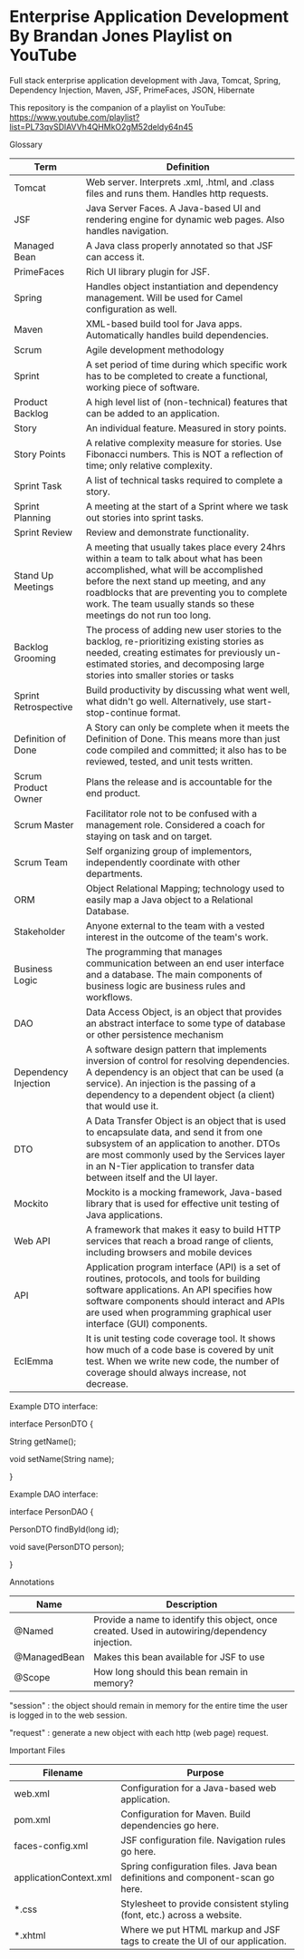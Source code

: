 
# Enterprise Application Development By Brandan Jones Playlist on YouTube
Full stack enterprise application development with Java, Tomcat, Spring, Dependency Injection, Maven, JSF, PrimeFaces, JSON, Hibernate

This repository is the companion of a playlist on YouTube: https://www.youtube.com/playlist?list=PL73qvSDlAVVh4QHMkO2gM52deldy64n45

Glossary

Term|	Definition
--- | ---
Tomcat | Web server.  Interprets .xml, .html, and .class files and runs them.  Handles http requests.
JSF	| Java Server Faces.  A Java-based UI and rendering engine for dynamic web pages.  Also handles navigation.
Managed Bean |	A Java class properly annotated so that JSF can access it.
PrimeFaces |	Rich UI library plugin for JSF.
Spring |	Handles object instantiation and dependency management.  Will be used for Camel configuration as well.
Maven |	XML-based build tool for Java apps.  Automatically handles build dependencies.
Scrum |	Agile development methodology
Sprint |	A set period of time during which specific work has to be completed to create a functional, working piece of software.
Product Backlog |	A high level list of (non-technical) features that can be added to an application.  
Story |	An individual feature.  Measured in story points.
Story Points |	A relative complexity measure for stories.  Use Fibonacci numbers.  This is NOT a reflection of time; only relative complexity.
Sprint Task |	A list of technical tasks required to complete a story.
Sprint Planning |	A meeting at the start of a Sprint where we task out stories into sprint tasks.
Sprint Review	| Review and demonstrate functionality.
Stand Up Meetings	| A meeting that usually takes place every 24hrs within a team to talk about what has been accomplished, what will be accomplished before the next stand up meeting, and any roadblocks that are preventing you to complete work. The team usually stands so these meetings do not run too long.
Backlog Grooming	| The process of adding new user stories to the backlog, re-prioritizing existing stories as needed, creating estimates for previously un-estimated stories, and decomposing large stories into smaller stories or tasks
Sprint Retrospective |	Build productivity by discussing what went well, what didn't go well.  Alternatively, use start-stop-continue format.
Definition of Done | A Story can only be complete when it meets the Definition of Done.  This means more than just code compiled and committed; it also has to be reviewed, tested, and unit tests written.
Scrum Product Owner |	Plans the release and is accountable for the end product.
Scrum Master | Facilitator role not to be confused with a management role. Considered a coach for staying on task and on target.
Scrum Team | Self organizing group of implementors, independently coordinate with other departments.
ORM	| Object Relational Mapping; technology used to easily map a Java object to a Relational Database.
Stakeholder |	Anyone external to the team with a vested interest in the outcome of the team's work.
Business Logic	| The programming that manages communication between an end user interface and a database. The main components of business logic are business rules and workflows.
DAO	| Data Access Object, is an object that provides an abstract interface to some type of database or other persistence mechanism
Dependency Injection	| A software design pattern that implements inversion of control for resolving dependencies. A dependency is an object that can be used (a service). An injection is the passing of a dependency to a dependent object (a client) that would use it.
DTO	| A Data Transfer Object is an object that is used to encapsulate data, and send it from one subsystem of an application to another. DTOs are most commonly used by the Services layer in an N-Tier application to transfer data between itself and the UI layer.
Mockito |	Mockito is a mocking framework, Java-based library that is used for effective unit testing of Java applications.
Web API	| A framework that makes it easy to build HTTP services that reach a broad range of clients, including browsers and mobile devices
API	| Application program interface (API) is a set of routines, protocols, and tools for building software applications. An API specifies how software components should interact and APIs are used when programming graphical user interface (GUI) components.
EclEmma |	It is unit testing code coverage tool. It shows how much of a code base is covered by unit test. When we write new code, the number of coverage should always increase, not decrease.

Example DTO interface:

interface PersonDTO {

  String getName();

  void setName(String name);

}

Example DAO interface:

interface PersonDAO {

PersonDTO findById(long id);

void save(PersonDTO person);

}

Annotations

Name | Description
--- | ---
@Named | Provide a name to identify this object, once created.  Used in autowiring/dependency injection.
@ManagedBean | Makes this bean available for JSF to use
@Scope	| How long should this bean remain in memory?

"session" : the object should remain in memory for the entire time the user is logged in to the web session.

"request" : generate a new object with each http (web page) request.


Important Files

Filename | 	Purpose
--- | ---
web.xml | 	Configuration for a Java-based web application.
pom.xml | 	Configuration for Maven.  Build dependencies go here.
faces-config.xml | 	JSF configuration file.  Navigation rules go here.
applicationContext.xml | 	Spring configuration files.  Java bean definitions and component-scan go here.
*.css	 | Stylesheet to provide consistent styling (font, etc.) across a website.
*.xhtml	 | Where we put HTML markup and JSF tags to create the UI of our application.
